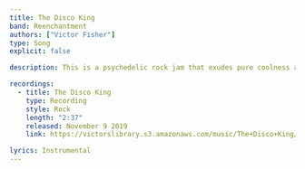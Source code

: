 ```yaml
---
title: The Disco King
band: Reenchantment
authors: ["Victor Fisher"]
type: Song
explicit: false

description: This is a psychedelic rock jam that exudes pure coolness at every level.

recordings:
  - title: The Disco King
    type: Recording
    style: Rock
    length: "2:37"
    released: November 9 2019
    link: https://victorslibrary.s3.amazonaws.com/music/The+Disco+King/The+Disco+King.mp3

lyrics: Instrumental
---
```


<Song :title="title"></Song>
